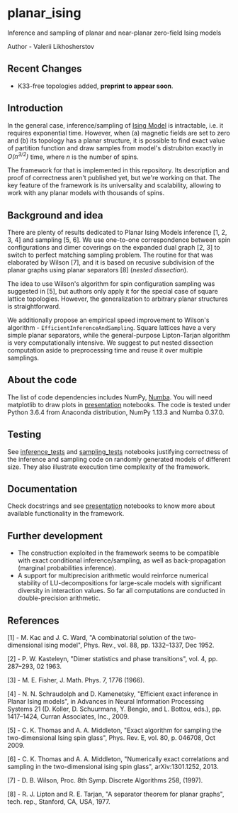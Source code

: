 # planar_ising

Inference and sampling of planar and near-planar zero-field Ising models

Author - Valerii Likhosherstov

## Recent Changes

- K33-free topologies added, **preprint to appear soon**.

## Introduction

In the general case, inference/sampling of [Ising Model](https://en.wikipedia.org/wiki/Ising_model) is intractable, i.e. it requires exponential time. However, when (a) magnetic fields are set to zero and (b) its topology has a planar structure, it is possible to find exact value of partition function and draw samples from model's distrubiton exactly in *O(n<sup>3/2</sup>)* time, where *n* is the number of spins.

The framework for that is implemented in this repository. Its description and proof of correctness aren't published yet, but we're working on that. The key feature of the framework is its universality and scalability, allowing to work with any planar models with thousands of spins.


## Background and idea

There are plenty of results dedicated to Planar Ising Models inference [1, 2, 3, 4] and sampling [5, 6]. We use one-to-one correspondence between spin configurations and dimer coverings on the expanded dual graph [2, 3] to switch to perfect matching sampling problem. The routine for that was elaborated by Wilson [7], and it is based on recusive subdivision of the planar graphs using planar separators [8] (*nested dissection*). 

The idea to use Wilson's algorithm for spin configuration sampling was suggested in [5], but authors only apply it for the special case of square lattice topologies. However, the generalization to arbitrary planar structures is straightforward.

We additionally propose an empirical speed improvement to Wilson's algorithm - `EfficientInferenceAndSampling`. Square lattices have a very simple planar separators, while the general-purpose Lipton-Tarjan algorithm is very computationally intensive. We suggest to put nested dissection computation aside to preprocessing time and reuse it over multiple samplings.


## About the code

The list of code dependencies includes NumPy, [Numba](https://numba.pydata.org/). You will need matplotlib to draw plots in [presentation](https://github.com/ValeryTyumen/planar_ising/blob/master/presentation_notebooks) notebooks. The code is tested under Python 3.6.4 from Anaconda distribution, NumPy 1.13.3 and Numba 0.37.0.


## Testing

See [inference_tests](https://github.com/ValeryTyumen/planar_ising/blob/master/test_notebooks/inference_tests.ipynb) and [sampling_tests](https://github.com/ValeryTyumen/planar_ising/blob/master/test_notebooks/sampling_tests.ipynb) notebooks justifying correctness of the inference and sampling code on randomly generated models of different size. They also illustrate execution time complexity of the framework.


## Documentation

Check docstrings and see [presentation](https://github.com/ValeryTyumen/planar_ising/blob/master/presentation_notebooks) notebooks to know more about available functionality in the framework.


## Further development

- The construction exploited in the framework seems to be compatible with exact conditional inference/sampling, as well as back-propagation (marginal probabilities inference).
- A support for multiprecision arithmetic would reinforce numerical stability of LU-decompositions for large-scale models with significant diversity in interaction values. So far all computations are conducted in double-precision arithmetic.

## References

[1] - M. Kac and J. C. Ward, "A combinatorial solution of the two-dimensional ising model", Phys. Rev., vol. 88, pp. 1332–1337, Dec 1952.

[2] - P. W. Kasteleyn, "Dimer statistics and phase transitions", vol. 4, pp. 287–293, 02 1963.

[3] - M. E. Fisher, J. Math. Phys. 7, 1776 (1966).

[4] - N. N. Schraudolph and D. Kamenetsky, "Efficient exact inference in Planar Ising models", in Advances in Neural Information Processing Systems 21 (D. Koller, D. Schuurmans, Y. Bengio, and L. Bottou, eds.), pp. 1417–1424, Curran Associates, Inc., 2009.

[5] - C. K. Thomas and A. A. Middleton, "Exact algorithm for sampling the two-dimensional Ising spin glass", Phys. Rev. E, vol. 80, p. 046708, Oct 2009.

[6] - C. K. Thomas and A. A. Middleton, "Numerically exact correlations and sampling in the
two-dimensional ising spin glass", arXiv:1301.1252, 2013.

[7] -  D. B. Wilson, Proc. 8th Symp. Discrete Algorithms 258, (1997).

[8] - R. J. Lipton and R. E. Tarjan, "A separator theorem for planar graphs", tech. rep., Stanford, CA, USA, 1977.
